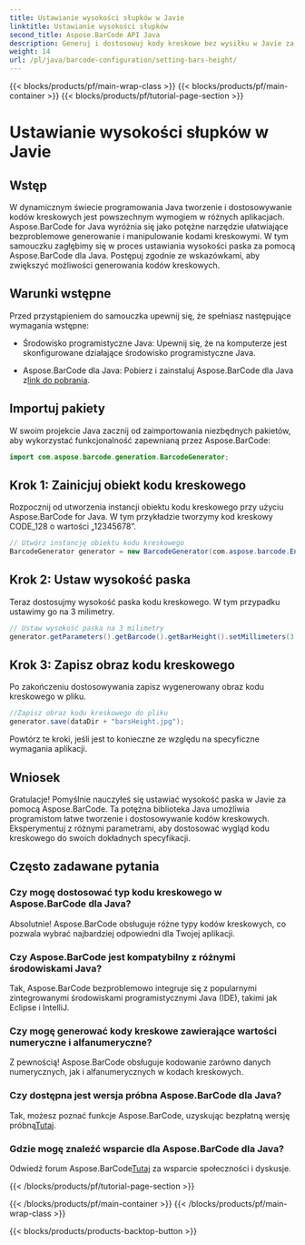 ```yaml
---
title: Ustawianie wysokości słupków w Javie
linktitle: Ustawianie wysokości słupków
second_title: Aspose.BarCode API Java
description: Generuj i dostosowuj kody kreskowe bez wysiłku w Javie za pomocą Aspose.BarCode. Ustaw wysokość paska, wybierz typy i zwiększ możliwości swojej aplikacji.
weight: 14
url: /pl/java/barcode-configuration/setting-bars-height/
---
```


{{< blocks/products/pf/main-wrap-class >}}
{{< blocks/products/pf/main-container >}}
{{< blocks/products/pf/tutorial-page-section >}}

# Ustawianie wysokości słupków w Javie


## Wstęp

W dynamicznym świecie programowania Java tworzenie i dostosowywanie kodów kreskowych jest powszechnym wymogiem w różnych aplikacjach. Aspose.BarCode for Java wyróżnia się jako potężne narzędzie ułatwiające bezproblemowe generowanie i manipulowanie kodami kreskowymi. W tym samouczku zagłębimy się w proces ustawiania wysokości paska za pomocą Aspose.BarCode dla Java. Postępuj zgodnie ze wskazówkami, aby zwiększyć możliwości generowania kodów kreskowych.

## Warunki wstępne

Przed przystąpieniem do samouczka upewnij się, że spełniasz następujące wymagania wstępne:

- Środowisko programistyczne Java: Upewnij się, że na komputerze jest skonfigurowane działające środowisko programistyczne Java.

-  Aspose.BarCode dla Java: Pobierz i zainstaluj Aspose.BarCode dla Java z[link do pobrania](https://releases.aspose.com/barcode/java/).

## Importuj pakiety

W swoim projekcie Java zacznij od zaimportowania niezbędnych pakietów, aby wykorzystać funkcjonalność zapewnianą przez Aspose.BarCode:

```java
import com.aspose.barcode.generation.BarcodeGenerator;
```

## Krok 1: Zainicjuj obiekt kodu kreskowego

Rozpocznij od utworzenia instancji obiektu kodu kreskowego przy użyciu Aspose.BarCode for Java. W tym przykładzie tworzymy kod kreskowy CODE_128 o wartości „12345678”.

```java
// Utwórz instancję obiektu kodu kreskowego
BarcodeGenerator generator = new BarcodeGenerator(com.aspose.barcode.EncodeTypes.CODE_128, "12345678");
```

## Krok 2: Ustaw wysokość paska

Teraz dostosujmy wysokość paska kodu kreskowego. W tym przypadku ustawimy go na 3 milimetry.

```java
// Ustaw wysokość paska na 3 milimetry
generator.getParameters().getBarcode().getBarHeight().setMillimeters(3.0f);
```

## Krok 3: Zapisz obraz kodu kreskowego

Po zakończeniu dostosowywania zapisz wygenerowany obraz kodu kreskowego w pliku.

```java
//Zapisz obraz kodu kreskowego do pliku
generator.save(dataDir + "barsHeight.jpg");
```

Powtórz te kroki, jeśli jest to konieczne ze względu na specyficzne wymagania aplikacji.

## Wniosek

Gratulacje! Pomyślnie nauczyłeś się ustawiać wysokość paska w Javie za pomocą Aspose.BarCode. Ta potężna biblioteka Java umożliwia programistom łatwe tworzenie i dostosowywanie kodów kreskowych. Eksperymentuj z różnymi parametrami, aby dostosować wygląd kodu kreskowego do swoich dokładnych specyfikacji.

## Często zadawane pytania

### Czy mogę dostosować typ kodu kreskowego w Aspose.BarCode dla Java?
Absolutnie! Aspose.BarCode obsługuje różne typy kodów kreskowych, co pozwala wybrać najbardziej odpowiedni dla Twojej aplikacji.

### Czy Aspose.BarCode jest kompatybilny z różnymi środowiskami Java?
Tak, Aspose.BarCode bezproblemowo integruje się z popularnymi zintegrowanymi środowiskami programistycznymi Java (IDE), takimi jak Eclipse i IntelliJ.

### Czy mogę generować kody kreskowe zawierające wartości numeryczne i alfanumeryczne?
Z pewnością! Aspose.BarCode obsługuje kodowanie zarówno danych numerycznych, jak i alfanumerycznych w kodach kreskowych.

### Czy dostępna jest wersja próbna Aspose.BarCode dla Java?
 Tak, możesz poznać funkcje Aspose.BarCode, uzyskując bezpłatną wersję próbną[Tutaj](https://releases.aspose.com/).

### Gdzie mogę znaleźć wsparcie dla Aspose.BarCode dla Java?
 Odwiedź forum Aspose.BarCode[Tutaj](https://forum.aspose.com/c/barcode/13) za wsparcie społeczności i dyskusje.


{{< /blocks/products/pf/tutorial-page-section >}}

{{< /blocks/products/pf/main-container >}}
{{< /blocks/products/pf/main-wrap-class >}}

{{< blocks/products/products-backtop-button >}}
